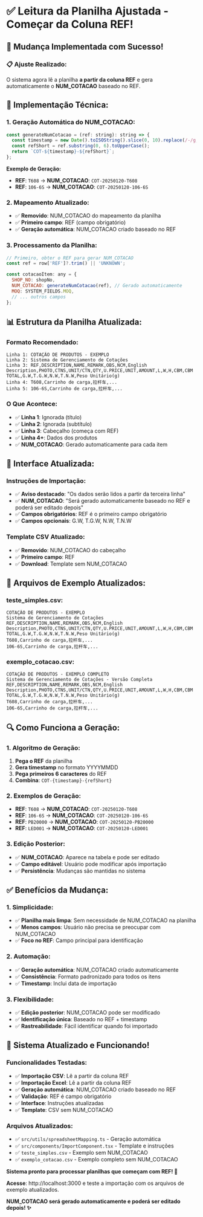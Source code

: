 # ✅ Leitura da Planilha Ajustada - Começar da Coluna REF!

## 🎯 Mudança Implementada com Sucesso!

### **📋 Ajuste Realizado:**
O sistema agora lê a planilha **a partir da coluna REF** e gera automaticamente o **NUM_COTACAO** baseado no REF.

## 🔧 Implementação Técnica:

### **1. Geração Automática do NUM_COTACAO:**
```javascript
const generateNumCotacao = (ref: string): string => {
  const timestamp = new Date().toISOString().slice(0, 10).replace(/-/g, '');
  const refShort = ref.substring(0, 6).toUpperCase();
  return `COT-${timestamp}-${refShort}`;
};
```

**Exemplo de Geração:**
- **REF**: `T608` → **NUM_COTACAO**: `COT-20250120-T608`
- **REF**: `106-6S` → **NUM_COTACAO**: `COT-20250120-106-6S`

### **2. Mapeamento Atualizado:**
- ✅ **Removido**: NUM_COTACAO do mapeamento da planilha
- ✅ **Primeiro campo**: REF (campo obrigatório)
- ✅ **Geração automática**: NUM_COTACAO criado baseado no REF

### **3. Processamento da Planilha:**
```javascript
// Primeiro, obter o REF para gerar NUM_COTACAO
const ref = row['REF']?.trim() || 'UNKNOWN';

const cotacaoItem: any = {
  SHOP_NO: shopNo,
  NUM_COTACAO: generateNumCotacao(ref), // Gerado automaticamente
  MOQ: SYSTEM_FIELDS.MOQ,
  // ... outros campos
};
```

## 📊 Estrutura da Planilha Atualizada:

### **Formato Recomendado:**
```
Linha 1: COTAÇÃO DE PRODUTOS - EXEMPLO
Linha 2: Sistema de Gerenciamento de Cotações
Linha 3: REF,DESCRIPTION,NAME,REMARK,OBS,NCM,English Description,PHOTO,CTNS,UNIT/CTN,QTY,U.PRICE,UNIT,AMOUNT,L,W,H,CBM,CBM TOTAL,G.W,T.G.W,N.W,T.N.W,Peso Unitário(g)
Linha 4: T608,Carrinho de carga,拉杆车,...
Linha 5: 106-6S,Carrinho de carga,拉杆车,...
```

### **O Que Acontece:**
- ✅ **Linha 1**: Ignorada (título)
- ✅ **Linha 2**: Ignorada (subtítulo)
- ✅ **Linha 3**: Cabeçalho (começa com REF)
- ✅ **Linha 4+**: Dados dos produtos
- ✅ **NUM_COTACAO**: Gerado automaticamente para cada item

## 🎨 Interface Atualizada:

### **Instruções de Importação:**
- ✅ **Aviso destacado**: "Os dados serão lidos a partir da terceira linha"
- ✅ **NUM_COTACAO**: "Será gerado automaticamente baseado no REF e poderá ser editado depois"
- ✅ **Campos obrigatórios**: REF é o primeiro campo obrigatório
- ✅ **Campos opcionais**: G.W, T.G.W, N.W, T.N.W

### **Template CSV Atualizado:**
- ✅ **Removido**: NUM_COTACAO do cabeçalho
- ✅ **Primeiro campo**: REF
- ✅ **Download**: Template sem NUM_COTACAO

## 📁 Arquivos de Exemplo Atualizados:

### **teste_simples.csv:**
```
COTAÇÃO DE PRODUTOS - EXEMPLO
Sistema de Gerenciamento de Cotações
REF,DESCRIPTION,NAME,REMARK,OBS,NCM,English Description,PHOTO,CTNS,UNIT/CTN,QTY,U.PRICE,UNIT,AMOUNT,L,W,H,CBM,CBM TOTAL,G.W,T.G.W,N.W,T.N.W,Peso Unitário(g)
T608,Carrinho de carga,拉杆车,...
106-6S,Carrinho de carga,拉杆车,...
```

### **exemplo_cotacao.csv:**
```
COTAÇÃO DE PRODUTOS - EXEMPLO COMPLETO
Sistema de Gerenciamento de Cotações - Versão Completa
REF,DESCRIPTION,NAME,REMARK,OBS,NCM,English Description,PHOTO,CTNS,UNIT/CTN,QTY,U.PRICE,UNIT,AMOUNT,L,W,H,CBM,CBM TOTAL,G.W,T.G.W,N.W,T.N.W,Peso Unitário(g)
T608,Carrinho de carga,拉杆车,...
106-6S,Carrinho de carga,拉杆车,...
```

## 🔍 Como Funciona a Geração:

### **1. Algoritmo de Geração:**
1. **Pega o REF** da planilha
2. **Gera timestamp** no formato YYYYMMDD
3. **Pega primeiros 6 caracteres** do REF
4. **Combina**: `COT-{timestamp}-{refShort}`

### **2. Exemplos de Geração:**
- **REF**: `T608` → **NUM_COTACAO**: `COT-20250120-T608`
- **REF**: `106-6S` → **NUM_COTACAO**: `COT-20250120-106-6S`
- **REF**: `PB20000` → **NUM_COTACAO**: `COT-20250120-PB20000`
- **REF**: `LED001` → **NUM_COTACAO**: `COT-20250120-LED001`

### **3. Edição Posterior:**
- ✅ **NUM_COTACAO**: Aparece na tabela e pode ser editado
- ✅ **Campo editável**: Usuário pode modificar após importação
- ✅ **Persistência**: Mudanças são mantidas no sistema

## ✅ Benefícios da Mudança:

### **1. Simplicidade:**
- ✅ **Planilha mais limpa**: Sem necessidade de NUM_COTACAO na planilha
- ✅ **Menos campos**: Usuário não precisa se preocupar com NUM_COTACAO
- ✅ **Foco no REF**: Campo principal para identificação

### **2. Automação:**
- ✅ **Geração automática**: NUM_COTACAO criado automaticamente
- ✅ **Consistência**: Formato padronizado para todos os itens
- ✅ **Timestamp**: Inclui data de importação

### **3. Flexibilidade:**
- ✅ **Edição posterior**: NUM_COTACAO pode ser modificado
- ✅ **Identificação única**: Baseado no REF + timestamp
- ✅ **Rastreabilidade**: Fácil identificar quando foi importado

## 🚀 Sistema Atualizado e Funcionando!

### **Funcionalidades Testadas:**
- ✅ **Importação CSV**: Lê a partir da coluna REF
- ✅ **Importação Excel**: Lê a partir da coluna REF
- ✅ **Geração automática**: NUM_COTACAO criado baseado no REF
- ✅ **Validação**: REF é campo obrigatório
- ✅ **Interface**: Instruções atualizadas
- ✅ **Template**: CSV sem NUM_COTACAO

### **Arquivos Atualizados:**
- ✅ `src/utils/spreadsheetMapping.ts` - Geração automática
- ✅ `src/components/ImportComponent.tsx` - Template e instruções
- ✅ `teste_simples.csv` - Exemplo sem NUM_COTACAO
- ✅ `exemplo_cotacao.csv` - Exemplo completo sem NUM_COTACAO

**Sistema pronto para processar planilhas que começam com REF! 🎉**

**Acesse**: http://localhost:3000 e teste a importação com os arquivos de exemplo atualizados.

**NUM_COTACAO será gerado automaticamente e poderá ser editado depois! ✨**





















